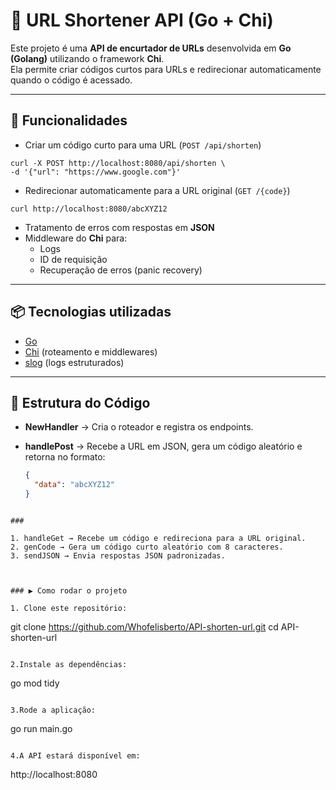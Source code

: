 # 🔗 URL Shortener API (Go + Chi)

Este projeto é uma **API de encurtador de URLs** desenvolvida em **Go (Golang)** utilizando o framework **Chi**.  
Ela permite criar códigos curtos para URLs e redirecionar automaticamente quando o código é acessado.

---

## 🚀 Funcionalidades 

- Criar um código curto para uma URL (`POST /api/shorten`)
 ```
 curl -X POST http://localhost:8080/api/shorten \
-d '{"url": "https://www.google.com"}'
 ```
- Redirecionar automaticamente para a URL original (`GET /{code}`)
 ```
 curl http://localhost:8080/abcXYZ12
 ```  
- Tratamento de erros com respostas em **JSON**  
- Middleware do **Chi** para:
  - Logs
  - ID de requisição
  - Recuperação de erros (panic recovery)

---

## 📦 Tecnologias utilizadas

- [Go](https://go.dev/)
- [Chi](https://github.com/go-chi/chi) (roteamento e middlewares)
- [slog](https://pkg.go.dev/log/slog) (logs estruturados)

---

## 📂 Estrutura do Código

- **NewHandler** → Cria o roteador e registra os endpoints.
- **handlePost** → Recebe a URL em JSON, gera um código aleatório e retorna no formato:


  ```json
  {
    "data": "abcXYZ12"
  }
 ```

###

1. handleGet → Recebe um código e redireciona para a URL original.
2. genCode → Gera um código curto aleatório com 8 caracteres.
3. sendJSON → Envia respostas JSON padronizadas.



### ▶️ Como rodar o projeto

1. Clone este repositório:
```
git clone https://github.com/Whofelisberto/API-shorten-url.git
cd API-shorten-url
```

2.Instale as dependências:
 ```
go mod tidy 
 ```

3.Rode a aplicação:
 ```
go run main.go 
 ```

4.A API estará disponível em:
 ```
http://localhost:8080 
 ```

